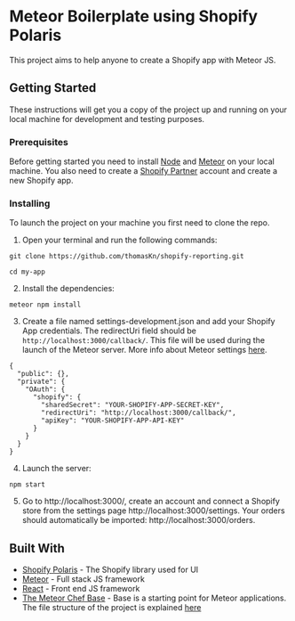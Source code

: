 # Meteor Boilerplate using Shopify Polaris

This project aims to help anyone to create a Shopify app with Meteor JS.

## Getting Started

These instructions will get you a copy of the project up and running on your local machine for development and testing purposes.

### Prerequisites

Before getting started you need to install [Node](https://nodejs.org/en/) and [Meteor](https://www.meteor.com/) on your local machine. You also need to create a [Shopify Partner](https://help.shopify.com/api/getting-started) account and create a new Shopify app.

### Installing

To launch the project on your machine you first need to clone the repo.

1) Open your terminal and run the following commands:

```
git clone https://github.com/thomasKn/shopify-reporting.git
```

```
cd my-app
```

2) Install the dependencies:

```
meteor npm install
```

3) Create a file named settings-development.json and add your Shopify App credentials. The redirectUri field should be ```http://localhost:3000/callback/```. This file will be used during the launch of the Meteor server. More info about Meteor settings [here](https://themeteorchef.com/base/settings).

```
{
  "public": {},
  "private": {
    "OAuth": {
      "shopify": {
        "sharedSecret": "YOUR-SHOPIFY-APP-SECRET-KEY",
        "redirectUri": "http://localhost:3000/callback/",
        "apiKey": "YOUR-SHOPIFY-APP-API-KEY"
      }
    }
  }
}
```

4) Launch the server:

```
npm start
```

5) Go to http://localhost:3000/, create an account and connect a Shopify store from the settings page http://localhost:3000/settings. Your orders should automatically be imported: http://localhost:3000/orders.

## Built With

* [Shopify Polaris](https://polaris.shopify.com/) - The Shopify library used for UI
* [Meteor](https://www.meteor.com/) - Full stack JS framework
* [React](https://reactjs.org/) - Front end JS framework
* [The Meteor Chef Base](https://themeteorchef.com/base/introduction) - Base is a starting point for Meteor applications. The file structure of the project is explained [here](https://themeteorchef.com/base/file-structure)
